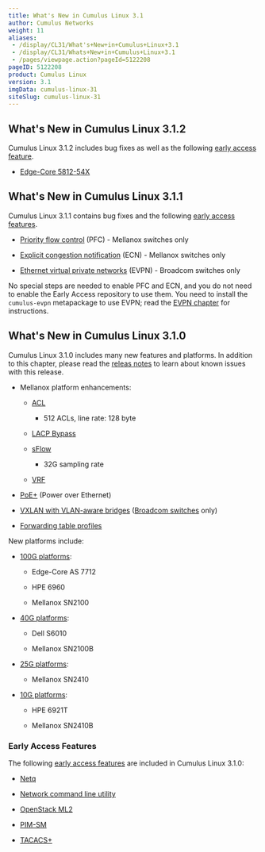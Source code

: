 ```yaml
---
title: What's New in Cumulus Linux 3.1
author: Cumulus Networks
weight: 11
aliases:
 - /display/CL31/What's+New+in+Cumulus+Linux+3.1
 - /display/CL31/Whats+New+in+Cumulus+Linux+3.1
 - /pages/viewpage.action?pageId=5122208
pageID: 5122208
product: Cumulus Linux
version: 3.1
imgData: cumulus-linux-31
siteSlug: cumulus-linux-31
---
```

## What's New in Cumulus Linux 3.1.2</span>

Cumulus Linux 3.1.2 includes bug fixes as well as the following [early
access
feature](https://support.cumulusnetworks.com/hc/en-us/articles/202933878).

  - [Edge-Core 5812-54X](http://cumulusnetworks.com/HCL)

## What's New in Cumulus Linux 3.1.1</span>

Cumulus Linux 3.1.1 contains bug fixes and the following [early access
features](https://support.cumulusnetworks.com/hc/en-us/articles/202933878).

  - [Priority flow control](/version/cumulus-linux-31/Configuring-and-Managing-Network-Interfaces/Buffer-and-Queue-Management/#span-id-src-5122108-bufferandqueuemanagement-pfc-class-confluence-anchor-link-span-configuring-priority-flow-control-span)
    (PFC) - Mellanox switches only

  - [Explicit congestion notification](/version/cumulus-linux-31/Configuring-and-Managing-Network-Interfaces/Buffer-and-Queue-Management/#span-idsrc-5122108-bufferandqueuemanagement-ecn-classconfluence-anchor-linkspanconfiguring-explicit-congestion-notificationspan)
    (ECN) - Mellanox switches only

  - [Ethernet virtual private networks](/version/cumulus-linux-31/Layer-1-and-Layer-2-Features/Network-Virtualization/Ethernet-Virtual-Private-Network-EVPN)
    (EVPN) - Broadcom switches only

No special steps are needed to enable PFC and ECN, and you do not need
to enable the Early Access repository to use them. You need to install
the `cumulus-evpn` metapackage to use EVPN; read the [EVPN chapter](/version/cumulus-linux-31/Layer-1-and-Layer-2-Features/Network-Virtualization/Ethernet-Virtual-Private-Network-EVPN)
for instructions.

## What's New in Cumulus Linux 3.1.0</span>

Cumulus Linux 3.1.0 includes many new features and platforms. In
addition to this chapter, please read the [releas notes](https://support.cumulusnetworks.com/hc/en-us/articles/224473608)
to learn about known issues with this release.

  - Mellanox platform enhancements:
    
      - [ACL](/version/cumulus-linux-31/System-Management/Netfilter-ACLs/)
        - 512 ACLs, line rate: 128 byte
    
      - [LACP Bypass](/version/cumulus-linux-31/Layer-1-and-Layer-2-Features/LACP-Bypass)
    
      - [sFlow](/version/cumulus-linux-31/Monitoring-and-Troubleshooting/Network-Troubleshooting/Monitoring-System-Statistics-and-Network-Traffic-with-sFlow)
        - 32G sampling rate
    
      - [VRF](/version/cumulus-linux-31/Layer-3-Features/Virtual-Routing-and-Forwarding-VRF)

  - [PoE+](/version/cumulus-linux-31/System-Management/Power-over-Ethernet-PoE)
    (Power over Ethernet)

  - [VXLAN with VLAN-aware bridges](/version/cumulus-linux-31/Layer-1-and-Layer-2-Features/Ethernet-Bridging-VLANs/VLAN-aware-Bridge-Mode-for-Large-scale-Layer-2-Environments/)
    ([Broadcom switches](https://cumulusnetworks.com/hcl) only)

  - [Forwarding table profiles](/version/cumulus-linux-31/Layer-3-Features/Routing/#span-id-src-5122117-routing-uft-class-confluence-anchor-link-span-forwarding-table-profiles-span)

New platforms include:

  - [100G platforms](https://cumulusnetworks.com/hcl):
    
      - Edge-Core AS 7712
    
      - HPE 6960
    
      - Mellanox SN2100

  - [40G platforms](https://cumulusnetworks.com/hcl):
    
      - Dell S6010
    
      - Mellanox SN2100B

  - [25G platforms](https://cumulusnetworks.com/hcl):
    
      - Mellanox SN2410

  - [10G platforms](https://cumulusnetworks.com/hcl):
    
      - HPE 6921T
    
      - Mellanox SN2410B

### Early Access Features</span>

The following [early access
features](https://support.cumulusnetworks.com/hc/en-us/articles/202933878)
are included in Cumulus Linux 3.1.0:

  - [Netq](/version/cumulus-linux-31/Monitoring-and-Troubleshooting/Network-Troubleshooting/Using-netq-to-Troubleshoot-the-Network)

  - [Network command line
    utility](/version/cumulus-linux-31/Configuring-and-Managing-Network-Interfaces/Network-Command-Line-Utility)

  - [OpenStack
    ML2](/version/cumulus-linux-31/Network-Solutions/OpenStack-Neutron-ML2-and-Cumulus-Linux)

  - [PIM-SM](/version/cumulus-linux-31/Layer-3-Features/Protocol-Independent-Multicast-PIM)

  - [TACACS+](/version/cumulus-linux-31/System-Management/Authentication-Authorization-and-Accounting/TACACS+)

